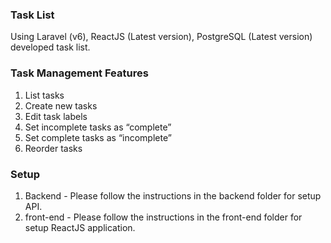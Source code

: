 ### Task List

Using Laravel (v6), ReactJS (Latest version), PostgreSQL (Latest version) developed task list.

### Task Management Features

1. List tasks
2. Create new tasks
3. Edit task labels
4. Set incomplete tasks as “complete”
5. Set complete tasks as “incomplete”
6. Reorder tasks

### Setup

1. Backend - Please follow the instructions in the backend folder for setup API.
2. front-end - Please follow the instructions in the front-end folder for setup ReactJS application.